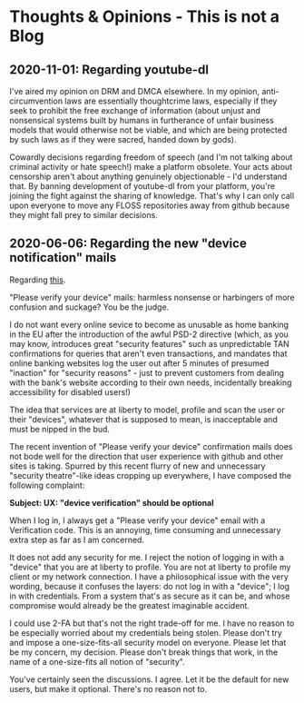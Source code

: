 # Thoughts & Opinions - This is not a Blog

## 2020-11-01: Regarding youtube-dl

I've aired my opinion on DRM and DMCA elsewhere. In my opinion, anti-circumvention laws are essentially thoughtcrime laws, especially if they seek to prohibit the free exchange of information (about unjust and nonsensical systems built by humans in furtherance of unfair business models that would otherwise not be viable, and which are being protected by such laws as if they were sacred, handed down by gods).

Cowardly decisions regarding freedom of speech (and I'm not talking about criminal activity or hate speech!) make a platform obsolete. Your acts about censorship aren't about anything genuinely objectionable - I'd understand that. By banning development of youtube-dl from your platform, you're joining the fight against the sharing of knowledge. That's why I can only call upon everyone to move any FLOSS repositories away from github because they might fall prey to similar decisions.

## 2020-06-06: Regarding the new "device notification" mails

Regarding [this](https://github.community/t/new-security-feature-device-verification/10216).

"Please verify your device" mails: harmless nonsense or harbingers of more confusion and suckage? You be the judge.

I do not want every online sevice to become as unusable as home banking in the EU after the introduction of the awful PSD-2 directive (which, as you may know, introduces great "security features" such as unpredictable TAN confirmations for queries that aren't even transactions, and mandates that online banking websites log the user out after 5 minutes of presumed "inaction" for "security reasons" - just to prevent customers from dealing with the bank's website according to their own needs, incidentally breaking accessibility for disabled users!)

The idea that services are at liberty to model, profile and scan the user or their "devices", whatever that is supposed to mean, is inacceptable and must be nipped in the bud.

The recent invention of "Please verify your device" confirmation mails does not bode well for the direction that user experience with github and other sites is taking. Spurred by this recent flurry of new and unnecessary "security theatre"-like ideas cropping up everywhere, I have composed the following complaint:

**Subject: UX: "device verification" should be optional**

When I log in, I always get a "Please verify your device" email with a Verification code.
This is an annoying, time consuming and unnecessary extra step as far as I am concerned.

It does not add any security for me. I reject the notion of logging in with a "device" that you are at liberty to profile. You are not at liberty to profile my client or my network connection. I have a philosophical issue with the very wording, because it confuses the layers: do not log in with a "device"; I log in with credentials. From a system that's as secure as it can be, and whose compromise would already be the greatest imaginable accident.

I could use 2-FA but that's not the right trade-off for me. I have no reason to be especially worried about my credentials being stolen. Please don't try and impose a one-size-fits-all security model on everyone. Please let that be my concern, my decision. Please don't break things that work, in the name of a one-size-fits all notion of "security".

You've certainly seen the discussions. I agree. Let it be the default for new users, but make it optional. There's no reason not to.


